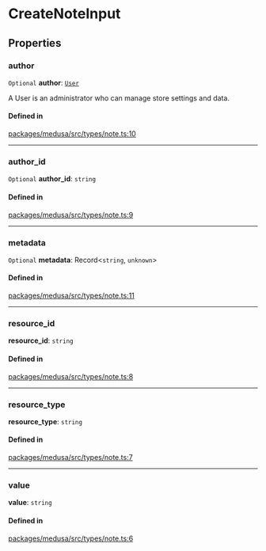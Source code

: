 # CreateNoteInput

## Properties

### author

 `Optional` **author**: [`User`](../classes/User.md)

A User is an administrator who can manage store settings and data.

#### Defined in

[packages/medusa/src/types/note.ts:10](https://github.com/medusajs/medusa/blob/e39010127/packages/medusa/src/types/note.ts#L10)

___

### author\_id

 `Optional` **author\_id**: `string`

#### Defined in

[packages/medusa/src/types/note.ts:9](https://github.com/medusajs/medusa/blob/e39010127/packages/medusa/src/types/note.ts#L9)

___

### metadata

 `Optional` **metadata**: Record<`string`, `unknown`\>

#### Defined in

[packages/medusa/src/types/note.ts:11](https://github.com/medusajs/medusa/blob/e39010127/packages/medusa/src/types/note.ts#L11)

___

### resource\_id

 **resource\_id**: `string`

#### Defined in

[packages/medusa/src/types/note.ts:8](https://github.com/medusajs/medusa/blob/e39010127/packages/medusa/src/types/note.ts#L8)

___

### resource\_type

 **resource\_type**: `string`

#### Defined in

[packages/medusa/src/types/note.ts:7](https://github.com/medusajs/medusa/blob/e39010127/packages/medusa/src/types/note.ts#L7)

___

### value

 **value**: `string`

#### Defined in

[packages/medusa/src/types/note.ts:6](https://github.com/medusajs/medusa/blob/e39010127/packages/medusa/src/types/note.ts#L6)
